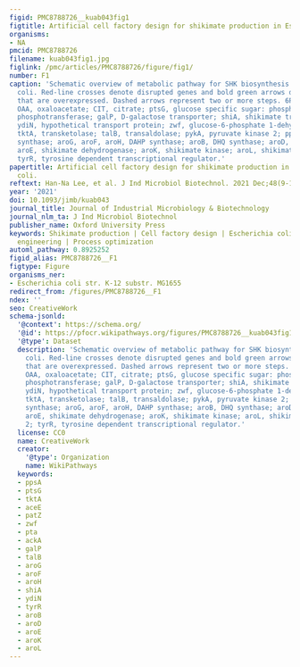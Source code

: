 ```yaml
---
figid: PMC8788726__kuab043fig1
figtitle: Artificial cell factory design for shikimate production in Escherichia coli
organisms:
- NA
pmcid: PMC8788726
filename: kuab043fig1.jpg
figlink: /pmc/articles/PMC8788726/figure/fig1/
number: F1
caption: 'Schematic overview of metabolic pathway for SHK biosynthesis in Escherichia
  coli. Red-line crosses denote disrupted genes and bold green arrows denote steps
  that are overexpressed. Dashed arrows represent two or more steps. 6PGNL, 6-phosphogluconolactone;
  OAA, oxaloacetate; CIT, citrate; ptsG, glucose specific sugar: phosphoenolpyruvate
  phosphotransferase; galP, D-galactose transporter; shiA, shikimate transporter;
  ydiN, hypothetical transport protein; zwf, glucose-6-phosphate 1-dehydrogenase;
  tktA, transketolase; talB, transaldolase; pykA, pyruvate kinase 2; ppsA, phosphoenolpyruvate
  synthase; aroG, aroF, aroH, DAHP synthase; aroB, DHQ synthase; aroD, DHQ dehydratase;
  aroE, shikimate dehydrogenase; aroK, shikimate kinase; aroL, shikimate kinase 2;
  tyrR, tyrosine dependent transcriptional regulator.'
papertitle: Artificial cell factory design for shikimate production in Escherichia
  coli.
reftext: Han-Na Lee, et al. J Ind Microbiol Biotechnol. 2021 Dec;48(9-10):kuab043.
year: '2021'
doi: 10.1093/jimb/kuab043
journal_title: Journal of Industrial Microbiology & Biotechnology
journal_nlm_ta: J Ind Microbiol Biotechnol
publisher_name: Oxford University Press
keywords: Shikimate production | Cell factory design | Escherichia coli | Metabolic
  engineering | Process optimization
automl_pathway: 0.8925252
figid_alias: PMC8788726__F1
figtype: Figure
organisms_ner:
- Escherichia coli str. K-12 substr. MG1655
redirect_from: /figures/PMC8788726__F1
ndex: ''
seo: CreativeWork
schema-jsonld:
  '@context': https://schema.org/
  '@id': https://pfocr.wikipathways.org/figures/PMC8788726__kuab043fig1.html
  '@type': Dataset
  description: 'Schematic overview of metabolic pathway for SHK biosynthesis in Escherichia
    coli. Red-line crosses denote disrupted genes and bold green arrows denote steps
    that are overexpressed. Dashed arrows represent two or more steps. 6PGNL, 6-phosphogluconolactone;
    OAA, oxaloacetate; CIT, citrate; ptsG, glucose specific sugar: phosphoenolpyruvate
    phosphotransferase; galP, D-galactose transporter; shiA, shikimate transporter;
    ydiN, hypothetical transport protein; zwf, glucose-6-phosphate 1-dehydrogenase;
    tktA, transketolase; talB, transaldolase; pykA, pyruvate kinase 2; ppsA, phosphoenolpyruvate
    synthase; aroG, aroF, aroH, DAHP synthase; aroB, DHQ synthase; aroD, DHQ dehydratase;
    aroE, shikimate dehydrogenase; aroK, shikimate kinase; aroL, shikimate kinase
    2; tyrR, tyrosine dependent transcriptional regulator.'
  license: CC0
  name: CreativeWork
  creator:
    '@type': Organization
    name: WikiPathways
  keywords:
  - ppsA
  - ptsG
  - tktA
  - aceE
  - patZ
  - zwf
  - pta
  - ackA
  - galP
  - talB
  - aroG
  - aroF
  - aroH
  - shiA
  - ydiN
  - tyrR
  - aroB
  - aroD
  - aroE
  - aroK
  - aroL
---
```

